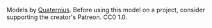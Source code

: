 Models by [Quaternius](https://www.patreon.com/quaternius). Before using this
model on a project, consider supporting the creator's Patreon. CC0 1.0.

